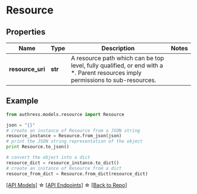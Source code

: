 # Resource


## Properties
Name | Type | Description | Notes
------------ | ------------- | ------------- | -------------
**resource_uri** | **str** | A resource path which can be top level, fully qualified, or end with a *. Parent resources imply permissions to sub-resources. | 

## Example

```python
from authress.models.resource import Resource

json = "{}"
# create an instance of Resource from a JSON string
resource_instance = Resource.from_json(json)
# print the JSON string representation of the object
print Resource.to_json()

# convert the object into a dict
resource_dict = resource_instance.to_dict()
# create an instance of Resource from a dict
resource_from_dict = Resource.from_dict(resource_dict)
```
[[API Models]](./README.md#documentation-for-models) ☆ [[API Endpoints]](./README.md#documentation-for-api-endpoints) ☆ [[Back to Repo]](../README.md)



